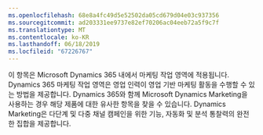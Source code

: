 ```yaml
---
ms.openlocfilehash: 68e8a4fc49d5e52502da05cd679d04e03c937356
ms.sourcegitcommit: ad203331ee9737e82ef70206ac04eeb72a5f9c7f
ms.translationtype: MT
ms.contentlocale: ko-KR
ms.lasthandoff: 06/18/2019
ms.locfileid: "67226767"
---
```

이 항목은 Microsoft Dynamics 365 내에서 마케팅 작업 영역에 적용됩니다. Dynamics 365 마케팅 작업 영역은 영업 인력이 영업 기반 마케팅 활동을 수행할 수 있는 방법을 제공합니다. Dynamics 365와 함께 Microsoft Dynamics Marketing을 사용하는 경우 해당 제품에 대한 유사한 항목을 찾을 수 있습니다. Dynamics Marketing은 다단계 및 다중 채널 캠페인을 위한 기능, 자동화 및 분석 통찰력의 완전한 집합을 제공합니다.